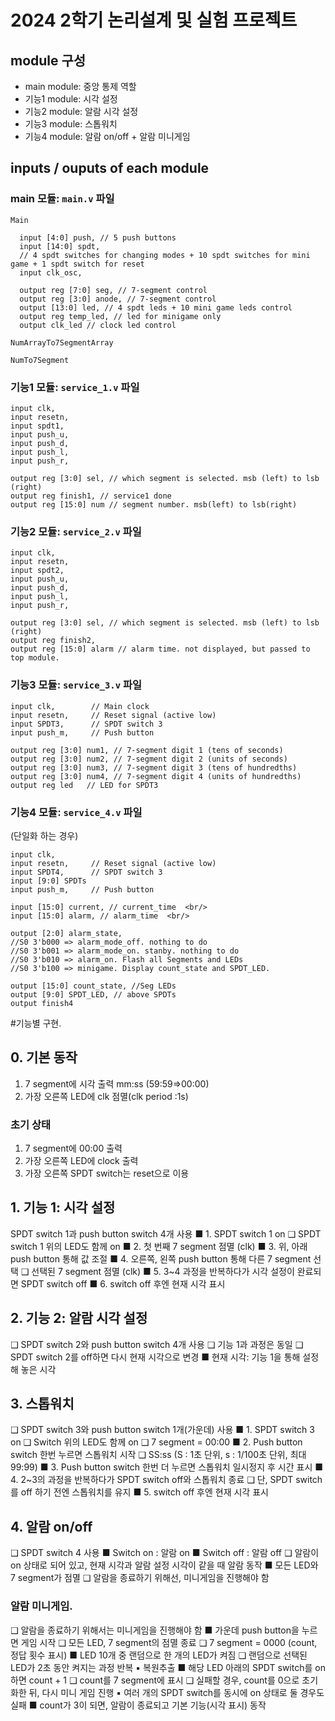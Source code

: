 # 2024 2학기 논리설계 및 실험 프로젝트

## module 구성

- main module: 중앙 통제 역할
- 기능1 module: 시각 설정
- 기능2 module: 알람 시각 설정
- 기능3 module: 스톱워치
- 기능4 module: 알람 on/off + 알람 미니게임

## inputs / ouputs of each module

### main 모듈: `main.v` 파일

`Main`

      input [4:0] push, // 5 push buttons
      input [14:0] spdt,
      // 4 spdt switches for changing modes + 10 spdt switches for mini game + 1 spdt switch for reset
      input clk_osc,
      
      output reg [7:0] seg, // 7-segment control
      output reg [3:0] anode, // 7-segment control
      output [13:0] led, // 4 spdt leds + 10 mini game leds control
      output reg temp_led, // led for minigame only
      output clk_led // clock led control

`NumArrayTo7SegmentArray`

`NumTo7Segment`

### 기능1 모듈: `service_1.v` 파일

    input clk,
    input resetn,
    input spdt1,
    input push_u,
    input push_d,
    input push_l,
    input push_r,

    output reg [3:0] sel, // which segment is selected. msb (left) to lsb (right)
    output reg finish1, // service1 done
    output reg [15:0] num // segment number. msb(left) to lsb(right)

### 기능2 모듈: `service_2.v` 파일

    input clk,
    input resetn,
    input spdt2,
    input push_u,
    input push_d,
    input push_l,
    input push_r,

    output reg [3:0] sel, // which segment is selected. msb (left) to lsb (right)
    output reg finish2,
    output reg [15:0] alarm // alarm time. not displayed, but passed to top module.

### 기능3 모듈: `service_3.v` 파일

    input clk,        // Main clock
    input resetn,     // Reset signal (active low)
    input SPDT3,      // SPDT switch 3
    input push_m,     // Push button
    
    output reg [3:0] num1, // 7-segment digit 1 (tens of seconds)
    output reg [3:0] num2, // 7-segment digit 2 (units of seconds)
    output reg [3:0] num3, // 7-segment digit 3 (tens of hundredths)
    output reg [3:0] num4, // 7-segment digit 4 (units of hundredths)
    output reg led   // LED for SPDT3

### 기능4 모듈: `service_4.v` 파일
(단일화 하는 경우)

    input clk,
    input resetn,     // Reset signal (active low)
    input SPDT4,      // SPDT switch 3
    input [9:0] SPDTs
    input push_m,     // Push button
    
    input [15:0] current, // current_time  <br/>
    input [15:0] alarm, // alarm_time  <br/>

    output [2:0] alarm_state,
    //S0 3'b000 => alarm_mode_off. nothing to do
    //S0 3'b001 => alarm_mode_on. stanby. nothing to do
    //S0 3'b010 => alarm_on. Flash all Segments and LEDs
    //S0 3'b100 => minigame. Display count_state and SPDT_LED.

    output [15:0] count_state, //Seg LEDs
    output [9:0] SPDT_LED, // above SPDTs
    output finish4 

#기능별 구현.

## 0. 기본 동작
1. 7 segment에 시각 출력
   mm:ss (59:59=>00:00)
2. 가장 오른쪽 LED에 clk 점멸(clk period :1s)

### 초기 상태
1. 7 segment에 00:00 출력
2. 가장 오른쪽 LED에 clock 출력
3. 가장 오른쪽 SPDT switch는 reset으로 이용


## 1. 기능 1: 시각 설정
 SPDT switch 1과 push button switch 4개 사용
■ 1. SPDT switch 1 on
❑ SPDT switch 1 위의 LED도 함께 on
■ 2. 첫 번째 7 segment 점멸 (clk)
■ 3. 위, 아래 push button 통해 값 조절
■ 4. 오른쪽, 왼쪽 push button 통해 다른 7 segment 선택
❑ 선택된 7 segment 점멸 (clk)
■ 5. 3~4 과정을 반복하다가 시각 설정이 완료되면 SPDT switch off
■ 6. switch off 후엔 현재 시각 표시

## 2. 기능 2: 알람 시각 설정
❑ SPDT switch 2와 push button switch 4개 사용
❑ 기능 1과 과정은 동일
❑ SPDT switch 2를 off하면 다시 현재 시각으로 변경
■ 현재 시각: 기능 1을 통해 설정해 놓은 시각

## 3. 스톱워치
❑ SPDT switch 3와 push button switch 1개(가운데) 사용
■ 1. SPDT switch 3 on
❑ Switch 위의 LED도 함께 on
❑ 7 segment = 00:00
■ 2. Push button switch 한번 누르면 스톱워치 시작
❑ SS:ss (S : 1초 단위, s : 1/100초 단위, 최대 99:99)
■ 3. Push button switch 한번 더 누르면 스톱워치 일시정지 후
시간 표시
■ 4. 2~3의 과정을 반복하다가 SPDT switch off와 스톱워치 종료
❑ 단, SPDT switch를 off 하기 전엔 스톱워치를 유지
■ 5. switch off 후엔 현재 시각 표시

## 4. 알람 on/off
❑ SPDT switch 4 사용
■ Switch on : 알람 on
■ Switch off : 알람 off
❑ 알람이 on 상태로 되어 있고, 현재 시각과 알람 설정 시각이
같을 때 알람 동작
■ 모든 LED와 7 segment가 점멸
❑ 알람을 종료하기 위해선, 미니게임을 진행해야 함

### 알람 미니게임.
❑ 알람을 종료하기 위해서는 미니게임을 진행해야 함
■ 가운데 push button을 누르면 게임 시작
❑ 모든 LED, 7 segment의 점멸 종료
❑ 7 segment = 0000 (count, 정답 횟수 표시)
■ LED 10개 중 랜덤으로 한 개의 LED가 켜짐
❑ 랜덤으로 선택된 LED가 2초 동안 켜지는 과정 반복
▪ 복원추출
■ 해당 LED 아래의 SPDT switch를 on하면 count + 1
❑ count를 7 segment에 표시
❑ 실패할 경우, count를 0으로 초기화한 뒤, 다시 미니 게임 진행
▪ 여러 개의 SPDT switch를 동시에 on 상태로 둘 경우도 실패
■ count가 3이 되면, 알람이 종료되고 기본 기능(시각 표시) 동작
